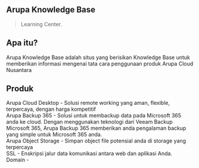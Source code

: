## Arupa Knowledge Base

> Learning Center.

## Apa itu? 

Arupa Knowledge Base adalah situs yang berisikan Knowledge Base untuk memberikan informasi mengenai tata cara penggunaan produk Arupa Cloud Nusantara

## Produk

Arupa Cloud Desktop - Solusi remote working yang aman, flexible, terpercaya, dengan harga kompetitif
<br>
Arupa Backup 365 - Solusi untuk membackup data pada Microsoft 365 anda ke cloud. Dengan menggunakan teknologi dari Veeam Backup Microsoft 365, Arupa Backup 365 memberikan anda pengalaman backup yang simple untuk Microsoft 365 anda.
<br>
Arupa Object Storage - Simpan object file potensial anda di storage yang terpercaya
<br>
SSL - Enskripsi jalur data komunikasi antara web dan aplikasi Anda.
<br>
Domain - 

